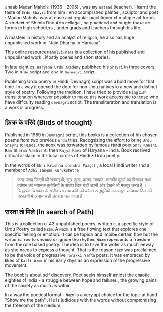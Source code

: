 Jnaab Madan Maholvi (1936 - 2005) , was my `ustaad` (teacher). I learnt the taste of `Urdu Shayri` from him . An accomplished painter , sculptor and poet : Madan Maholvi was at ease and regular practitioner of multiple art forms. A student of Shimla Fine Arts college , he practiced and taught these art forms to high schoolers , under grads and teachers through his life.

A masters in history and an analyst of religion, he also has huge unpublished work on "Jain Dharma in Haryana"

This online resource `Maholvi-nama` is a collection of his published and unpublished work . Mostly poems and short stories.

In late eighties, `Haryana Urdu Academy` published his `Shayri` in three covers. Two in `Urdu` script and one in `Devnagri` script. 

Publishing Urdu poetry in Hindi (Devnagri) script was a bold move for that time. In a way it opened the door for non Urdu natives to a new and distinct style of poetry. Following the tradition, I have tried to provide `Hinglish` transliteration wherever possible to make this work accessible to those who have difficulty reading `devnagri` script. The transliteration and translation is a work in progress.

## फ़िक्र के परिंदे (Birds of thought)

Published in 1989 in `Devnagri` script, this books is a collection of his chosen poems from two previous `urdu` titles. Recognizing the effort to bring `Urdu Shayri` to `Hindi`, the book was forwarded by famous Hindi poet `Shri Khushi Ram Sharma Vashisht`, then `Rajya Kavi` of Haryana - India. Book received critical acclaim in the local circles of Hindi & Urdu poetry. 

In the words of `Shri Krishna chandra Paagal` , a local Hindi writer and a member of `Adbi sangam Kurukshetra`

> जगह जगह जिंदगी की सच्चाइयों, सुख-दुःख, कलह, उग्रवाद, मानवीय मूल्यों का बिखराव तथा वर्तमान की भयानक चुनौतियों के सजीव चित्र घंटों अपनी ओर देखने को मज़बूर करते हैं । सिद्धहस्त चित्रकार के सजीव रंग तथा कवि की कोमल अनुभूतियों का अनूठा सम्मिश्रण दिल की गहराइयों में अनायास ही उतरता चला जाता है

## रास्ता तो मिले (In search of Path)

This is a collection of 43 unpublished poems, written in a specific style of Urdu Poetry called `Nazm`. A `Nazm` is a free flowing text that explores one specific feeling or emotion. It can be topical and imbibe certain flow but the writer is free to choose or ignore the rhythm. `Nazm` represents a freedom from the rule based poetry. The idea is to have the writer as much leeway as she needs to express a thought. That is the reason `Nazm` was proclaimed to be the voice of progressive `Tarakki Yafta` poets. It was embraced by likes of `Kaifi Azmi` in his early days as an expression of the progressive movement.

The book is about self discovery. Poet seeks himself amidst the chaotic eighties of India - a struggle between hope and failures , the growing pains of the society as much as within.

In a way the poetical format - `Nazm` is a very apt choice for the topic at hand "Show me the path" . He is judicious with the words without compromising the freedom of the medium.



